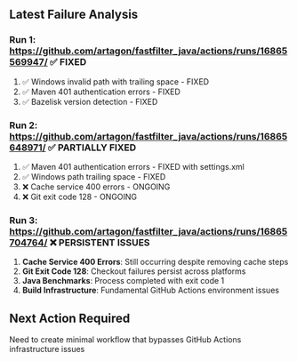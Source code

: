 ## Latest Failure Analysis

### Run 1: https://github.com/artagon/fastfilter_java/actions/runs/16865569947/ ✅ FIXED
1. ✅ Windows invalid path with trailing space - FIXED
2. ✅ Maven 401 authentication errors - FIXED  
3. ✅ Bazelisk version detection - FIXED

### Run 2: https://github.com/artagon/fastfilter_java/actions/runs/16865648971/ ✅ PARTIALLY FIXED
1. ✅ Maven 401 authentication errors - FIXED with settings.xml
2. ✅ Windows path trailing space - FIXED
3. ❌ Cache service 400 errors - ONGOING
4. ❌ Git exit code 128 - ONGOING

### Run 3: https://github.com/artagon/fastfilter_java/actions/runs/16865704764/ ❌ PERSISTENT ISSUES
1. **Cache Service 400 Errors**: Still occurring despite removing cache steps
2. **Git Exit Code 128**: Checkout failures persist across platforms
3. **Java Benchmarks**: Process completed with exit code 1
4. **Build Infrastructure**: Fundamental GitHub Actions environment issues

## Next Action Required
Need to create minimal workflow that bypasses GitHub Actions infrastructure issues